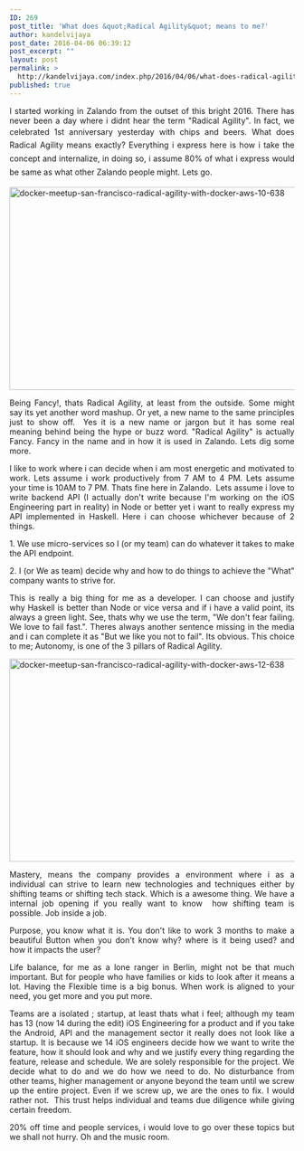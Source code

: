 ```yaml
---
ID: 269
post_title: 'What does &quot;Radical Agility&quot; means to me?'
author: kandelvijaya
post_date: 2016-04-06 06:39:12
post_excerpt: ""
layout: post
permalink: >
  http://kandelvijaya.com/index.php/2016/04/06/what-does-radical-agility-means-to-me/
published: true
---
```

<p style="text-align: justify;">I started working in Zalando from the outset of this bright 2016. There has never been a day where i didnt hear the term "Radical Agility". In fact, we celebrated 1st <span class="s1">anniversary y</span><span style="line-height: 1.7;">esterday with chips and beers. What does Radical Agility means exactly? Everything i express here is how i take the concept and internalize, in doing so, i assume 80% of what i express would be same as what other Zalando people might. Lets go.</span></p>
<p style="text-align: justify;"><img class="alignnone size-full wp-image-325" src="http://139.59.142.118/wp-content/uploads/2016/03/docker-meetup-san-francisco-radical-agility-with-docker-aws-10-638.jpg" alt="docker-meetup-san-francisco-radical-agility-with-docker-aws-10-638" width="638" height="359" /></p>
<p style="text-align: justify;">Being Fancy!, thats Radical Agility, at least from the outside. Some might say its yet another word mashup. Or yet, a new name to the same principles just to show off.  Yes it is a new name or jargon but it has some real meaning behind being the hype or buzz word. "Radical Agility" is actually Fancy. Fancy in the name and in how it is used in Zalando. Lets dig some more.</p>
<p style="text-align: justify;">I like to work where i can decide when i am most energetic and motivated to work. Lets assume i work productively from 7 AM to 4 PM. Lets assume your time is 10AM to 7 PM. Thats fine here in Zalando.  Lets assume i love to write backend API (I actually don't write because I'm working on the iOS Engineering part in reality) in Node or better yet i want to really express my API implemented in Haskell. Here i can choose whichever because of 2 things.</p>
<p style="text-align: justify;">1. We use micro-services so I (or my team) can do whatever it takes to make the API endpoint.</p>
<p style="text-align: justify;">2. I (or We as team) decide why and how to do things to achieve the "What" company wants to strive for.</p>
<p style="text-align: justify;">This is really a big thing for me as a developer. I can choose and justify why Haskell is better than Node or vice versa and if i have a valid point, its always a green light. See, thats why we use the term, "We don't fear failing. We love to fail fast.". Theres always another sentence missing in the media and i can complete it as "But we like you not to fail". Its obvious. This choice to me; Autonomy, is one of the 3 pillars of Radical Agility.</p>
<p style="text-align: justify;"><img class="alignnone size-full wp-image-328" src="http://139.59.142.118/wp-content/uploads/2016/03/docker-meetup-san-francisco-radical-agility-with-docker-aws-12-638.jpg" alt="docker-meetup-san-francisco-radical-agility-with-docker-aws-12-638" width="638" height="359" /></p>
<p style="text-align: justify;">Mastery, means the company provides a environment where i as a individual can strive to learn new technologies and techniques either by shifting teams or shifting tech stack. Which is a awesome thing. We have a internal job opening if you really want to know  how shifting team is possible. Job inside a job.</p>
<p style="text-align: justify;">Purpose, you know what it is. You don't like to work 3 months to make a beautiful Button when you don't know why? where is it being used? and how it impacts the user?</p>
<p style="text-align: justify;">Life balance, for me as a lone ranger in Berlin, might not be that much important. But for people who have families or kids to look after it means a lot. Having the Flexible time is a big bonus. When work is aligned to your need, you get more and you put more.</p>
<p style="text-align: justify;">Teams are a isolated ; startup, at least thats what i feel; although my team has 13 (now 14 during the edit) iOS Engineering for a product and if you take the Android, API and the management sector it really does not look like a startup. It is because we 14 iOS engineers decide how we want to write the feature, how it should look and why and we justify every thing regarding the feature, release and schedule. We are solely responsible for the project. We decide what to do and we do how we need to do. No disturbance from other teams, higher management or anyone beyond the team until we screw up the entire project. Even if we screw up, we are the ones to fix. I would rather not.  This trust helps individual and teams due diligence while giving certain freedom.</p>
<p style="text-align: justify;">20% off time and people services, i would love to go over these topics but we shall not hurry. Oh and the music room.</p>